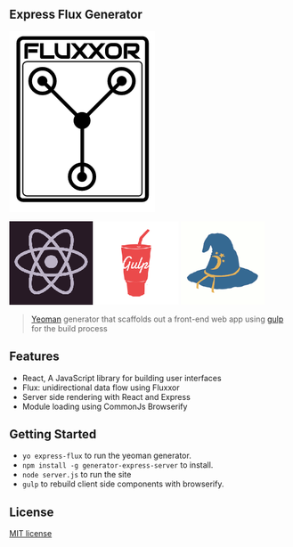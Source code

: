 ## Express Flux Generator

![](screenshots/fluxxor.png)

![](screenshots/react.png)
![](screenshots/gulp.png)
![](screenshots/browserify.png)

> [Yeoman](http://yeoman.io) generator that scaffolds out a front-end web app using [gulp](http://gulpjs.com/) for the build process

## Features

* React, A JavaScript library for building user interfaces
* Flux: unidirectional data flow using Fluxxor 
* Server side rendering with React and Express
* Module loading using CommonJs Browserify


## Getting Started

- `yo express-flux` to run the yeoman generator.
- `npm install -g generator-express-server` to install.
- `node server.js` to run the site 
- `gulp` to rebuild client side components with browserify.


## License

[MIT license](http://opensource.org/licenses/MIT)

